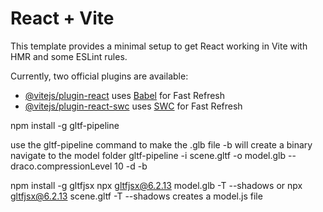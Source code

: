 # React + Vite

This template provides a minimal setup to get React working in Vite with HMR and some ESLint rules.

Currently, two official plugins are available:

- [@vitejs/plugin-react](https://github.com/vitejs/vite-plugin-react/blob/main/packages/plugin-react/README.md) uses [Babel](https://babeljs.io/) for Fast Refresh
- [@vitejs/plugin-react-swc](https://github.com/vitejs/vite-plugin-react-swc) uses [SWC](https://swc.rs/) for Fast Refresh

npm install -g gltf-pipeline

use the gltf-pipeline command to make the .glb file
-b will create a binary
navigate to the model folder
gltf-pipeline -i scene.gltf -o model.glb --draco.compressionLevel 10 -d -b

npm install -g gltfjsx
npx gltfjsx@6.2.13 model.glb -T --shadows
or
npx gltfjsx@6.2.13 scene.gltf -T --shadows
creates a model.js file
